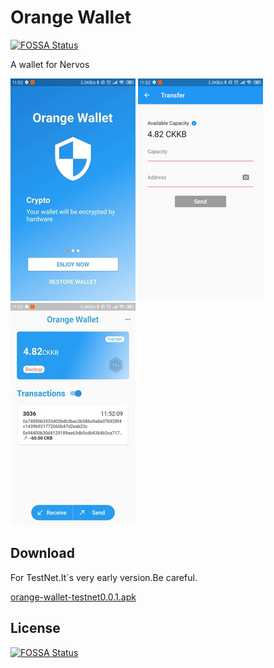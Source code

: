 # Orange Wallet
[![FOSSA Status](https://app.fossa.io/api/projects/git%2Bgithub.com%2FCKBalance%2Fckbalance.svg?type=shield)](https://app.fossa.io/projects/git%2Bgithub.com%2FCKBalance%2Fckbalance?ref=badge_shield)


A wallet for Nervos

![pic1](readme_image/show1.jpg)
![pic2](readme_image/show2.png)
![pic3](readme_image/show3.jpg)

## Download
For TestNet.It`s very early version.Be careful.

[orange-wallet-testnet0.0.1.apk](release/orange-wallet-testnet0.0.1.apk)

## License
[![FOSSA Status](https://app.fossa.com/api/projects/git%2Bgithub.com%2FOrangeWallet%2Forange-wallet.svg?type=large)](https://app.fossa.com/projects/git%2Bgithub.com%2FOrangeWallet%2Forange-wallet?ref=badge_large)
